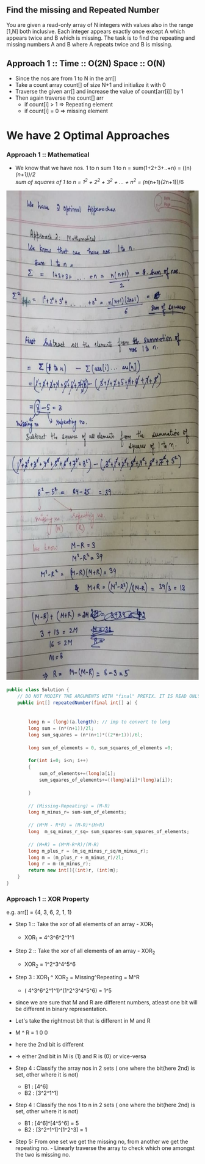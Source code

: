 ## Find the missing and Repeated Number

You are given a read-only array of N integers with values also in the range [1,N] 
both inclusive. 
Each integer appears exactly once 
except A which appears twice and B which is missing. 
The task is to find the repeating and missing numbers A and B 
where A repeats twice and B is missing.


## Approach 1 :: Time :: O(2N) Space :: O(N)
- Since the nos are from 1 to N in the arr[]
- Take a count array count[] of size N+1 and initialize it with 0
- Traverse the given arr[] and increase the value of count[arr[i]] by 1
- Then again traverse the count[] arr
    - if count[i] > 1 => Repeating element
    - if count[i] = 0 => missing element 

# We have 2 Optimal Approaches

### Approach 1 :: Mathematical  
- We know that we have nos. 1 to n
sum 1 to n = sum(1+2+3+..+n) = ((n)*(n+1))/2  
sum of squares of 1 to n = 1<sup>2</sup> +  2<sup>2</sup> +  3<sup>2</sup> + ... +  n<sup>2</sup> = (n*(n+1)*(2*n+1))/6  

 <img src="https://github.com/Akanksha-Singhal/ABC/blob/master/Uploads/repeat_and_missing_2.jpeg" width="842" height="1280">




```java
public class Solution {
    // DO NOT MODIFY THE ARGUMENTS WITH "final" PREFIX. IT IS READ ONLY
    public int[] repeatedNumber(final int[] a) {
        
        
        long n = (long)(a.length); // imp to convert to long
        long sum = (n*(n+1))/2l;
        long sum_squares = (n*(n+1)*((2*n+1)))/6l;
        
        long sum_of_elements = 0, sum_squares_of_elements =0;
        
        for(int i=0; i<n; i++)
        {
            sum_of_elements+=(long)a[i];
            sum_squares_of_elements+=((long)a[i]*(long)a[i]);
            
        }

        // (Missing-Repeating) = (M-R)
        long m_minus_r= sum-sum_of_elements;
        
        // (M*M - R*R) = (M-R)*(M+R)
        long  m_sq_minus_r_sq= sum_squares-sum_squares_of_elements;
        
        // (M+R) = (M*M-R*R)/(M-R)
        long m_plus_r = (m_sq_minus_r_sq/m_minus_r);
        long m = (m_plus_r + m_minus_r)/2l;
        long r = m-(m_minus_r);
        return new int[]{(int)r, (int)m};
    }
}

````

### Approach 1 :: XOR Property

e.g. arr[] = {4, 3, 6, 2, 1, 1}  
- Step 1 :: Take the xor of all elements of an array - XOR<sub>1</sub>  
    -  XOR<sub>1</sub> = 4^3^6^2^1^1  
- Step 2 :: Take the xor of all elements of an array - XOR<sub>2</sub>
    -  XOR<sub>2</sub> = 1^2^3^4^5^6  

- Step 3 : XOR<sub>1</sub> ^ XOR<sub>2</sub> = Missing^Repeating = M^R  
    - ( 4^3^6^2^1^1)^(1^2^3^4^5^6) = 1^5  

- since we are sure that M and R are different numbers, atleast one bit will be different in binary representation.  
- Let's take the rightmost bit that is different in M and R  
- M ^ R = 1 0 0  
- here the 2nd bit is different   
- -> either 2nd bit in M is (1) and R is (0) or vice-versa  

- Step 4 : Classify the array nos in 2 sets  ( one where the bit(here 2nd) is set, other where it is not)
    - B1 : [4^6]
    - B2 : [3^2^1^1]

- Step 4 : Classify the nos 1 to n in 2 sets  ( one where the bit(here 2nd) is set, other where it is not)
    - B1 : [4^6]^[4^5^6] = 5
    - B2 : [3^2^1^1]^[1^2^3] = 1

- Step 5: From one set we get the missing no, from another we get the repeating no. 
          - Linearly traverse the array to check which one amongst the two is missing no.


